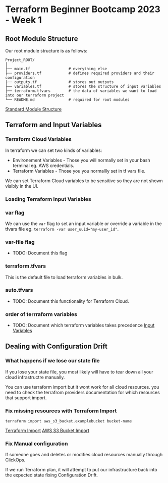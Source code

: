 # Terraform Beginner Bootcamp 2023 - Week 1

## Root Module Structure

Our root module structure is as follows:

```
Project_ROOT/
│
├── main.tf                 # everything else
├── providers.tf            # defines required providers and their configuration
├── outputs.tf              # stores out outputs
├── variables.tf            # stores the structure of input variables
├── terraform.tfvars        # the data of variables we want to load into our terraform project
└── README.md               # required for root modules
```


[Standard Module Structure](https://developer.hashicorp.com/terraform/language/modules/develop/structure)

## Terraform and Input Variables

### Terraform Cloud Variables

In terraform we can set two kinds of variables:
- Environement Variables - Those you will normally set in your bash terminal eg. AWS credentials.
- Terraform Variables - Those you you normallly set in tf vars file.

We can set Terraform Cloud variables to be sensitive so they are not shown visibly in the UI.

### Loading Terraform Input Variables

### var flag
We can use the `var` flag to set an input variable or override a variable in the tfvars file eg. `terraform -var user_uuid="my-user_id"`.

### var-file flag

- TODO: Document this flag

### terraform.tfvars

This is the default file to load terraform variables in bulk.

### auto.tfvars

- TODO: Document this functionality for Terraform Cloud.

### order of terrraform variables

- TODO: Document which terraform variables takes precedence
[Input Variables](https://developer.hashicorp.com/terraform/language/values/variables)



## Dealing with Configuration Drift

### What happens if we lose our state file

If you lose your state file, you most likely will have to tear down all your cloud infrastructre manually.

You can use terraform import but it wont work for all cloud resources. you need to check the terrafrom providers documentation for which resources that support import.

### Fix missing resources with Terraform Import

`terraform import aws_s3_bucket.examplebucket bucket-name` 

[Terraform Import](https://developer.hashicorp.com/terraform/cli/import)
[AWS S3 Bucket Import](https://registry.terraform.io/providers/hashicorp/aws/latest/docs/resources/s3_bucket#import)

### Fix Manual configuration

If someone goes and deletes or modifies cloud resources manually through ClickOps.

If we run Terraform plan, it will attempt to put our infrastructure back into the expected state fixing Configuration Drift.